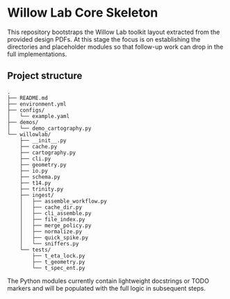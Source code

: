 # Willow Lab Core Skeleton

This repository bootstraps the Willow Lab toolkit layout extracted from the provided design PDFs. At this stage the focus is on establishing the directories and placeholder modules so that follow-up work can drop in the full implementations.

## Project structure

```
.
├── README.md
├── environment.yml
├── configs/
│   └── example.yaml
├── demos/
│   └── demo_cartography.py
└── willowlab/
    ├── __init__.py
    ├── cache.py
    ├── cartography.py
    ├── cli.py
    ├── geometry.py
    ├── io.py
    ├── schema.py
    ├── t14.py
    ├── trinity.py
    ├── ingest/
    │   ├── assemble_workflow.py
    │   ├── cache_dir.py
    │   ├── cli_assemble.py
    │   ├── file_index.py
    │   ├── merge_policy.py
    │   ├── normalize.py
    │   ├── quick_spike.py
    │   └── sniffers.py
    └── tests/
        ├── t_eta_lock.py
        ├── t_geometry.py
        └── t_spec_ent.py
```

The Python modules currently contain lightweight docstrings or TODO markers and will be populated with the full logic in subsequent steps.
